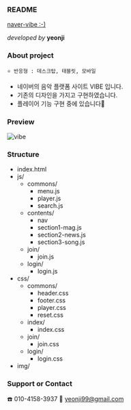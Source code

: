 ### README
[naver-vibe :-)](yeonzzy.github.io/naver-vibe_2020)

_developed by_ **yeonji**

### About project
```
⭐ 반응형 : 데스크탑, 태블릿, 모바일
```
- 네이버의 음악 플랫폼 사이트 VIBE 입니다.
- 기존의 디자인을 가지고 구현하였습니다.
- 플레이어 기능 구현 중에 있습니다🙂

### Preview
![vibe](https://user-images.githubusercontent.com/68604663/91522803-15b65c80-e936-11ea-8739-da8a69ed4ce1.jpg)

### Structure
- index.html
- js/
  * commons/
    + menu.js
    + player.js
    + search.js
  * contents/
    + nav
    + section1-mag.js
    + section2-news.js
    + section3-song.js
  * join/
    + join.js
  * login/
    + login.js
- css/
  * commons/
    + header.css
    + footer.css
    + player.css
    + reset.css
  * index/
    + index.css
  * join/
    + join.css
  * login/
    + login.css
- img/

### Support or Contact
☎️ 010-4158-3937 💌 yeonji99@gmail.com
